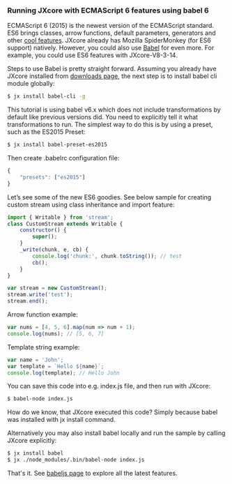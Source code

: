 ### Running JXcore with ECMAScript 6 features using babel 6

ECMAScript 6 (2015) is the newest version of the ECMAScript standard. ES6 brings classes, arrow functions, default parameters, generators and other [cool features](http://es6-features.org/). JXcore already has Mozilla SpiderMonkey (for ES6 support) natively. However, you could also use [Babel](https://github.com/babel/babel) for even more. For example, you could use ES6 features with JXcore-V8-3-14.

Steps to use Babel is pretty straight forward. Assuming you already have JXcore installed from [downloads page](http://jxcore.com/downloads), the next step is to install babel cli module globally:

```bash
$ jx install babel-cli -g
```

This tutorial is using babel v6.x which does not include transformations by default like previous versions did. You need to explicitly tell it what transformations to run. The simplest way to do this is by using a preset, such as the ES2015 Preset:

```bash
$ jx install babel-preset-es2015
```

Then create .babelrc configuration file:

```javascript
{
	"presets": ["es2015"]
}
```

Let’s see some of the new ES6 goodies. See below sample for creating custom stream using class inheritance and import feature:

```javascript
import { Writable } from 'stream';
class CustomStream extends Writable {
    constructor() {
        super();
    }
    _write(chunk, e, cb) {
        console.log('chunk:', chunk.toString()); // test
        cb();
    }
}

var stream = new CustomStream();
stream.write('test');
stream.end();
```

Arrow function example:

```javascript
var nums = [4, 5, 6].map(num => num + 1);
console.log(nums); // [5, 6, 7]
```

Template string example:

```javascript
var name = 'John';
var template = `Hello ${name}`;
console.log(template); // Hello John
```

You can save this code into e.g. index.js file, and then run with JXcore:

```bash
$ babel-node index.js
```

How do we know, that JXcore executed this code? Simply because babel was installed with jx install command.

Alternatively you may also install babel locally and run the sample by calling JXcore explicitly:

```bash
$ jx install babel
$ jx ./node_modules/.bin/babel-node index.js
```

That's it. See [babeljs page](https://babeljs.io/docs/learn-es2015/) to explore all the latest features.
